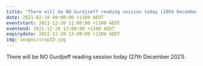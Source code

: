 ```yaml
---
title: "There will be NO Gurdjieff reading session today (20th December 2021)"
date: 2021-02-19 00:00:00 +1100 AEDT
eventstart: 2021-12-20 11:00:00 +1100 AEDT
eventend: 2021-12-20 13:00:00 +1100 AEDT
expirydate: 2021-12-20 13:00:00 +1100 AEDT
img: images/stopID.jpg
---
```


There will be NO Gurdjieff reading session today (27th December 2021).